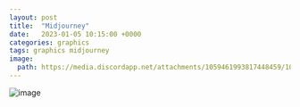 ```yaml
---
layout: post
title:  "Midjourney"
date:   2023-01-05 10:15:00 +0000
categories: graphics
tags: graphics midjourney
image:
  path: https://media.discordapp.net/attachments/1059461993817448459/1060495475519795280/Fredrik999_a_super_tasty_pizza_256576dc-dfba-44d2-b08f-09a14f8df030.png
---
```


![image](https://media.discordapp.net/attachments/1059461993817448459/1060495475519795280/Fredrik999_a_super_tasty_pizza_256576dc-dfba-44d2-b08f-09a14f8df030.png)